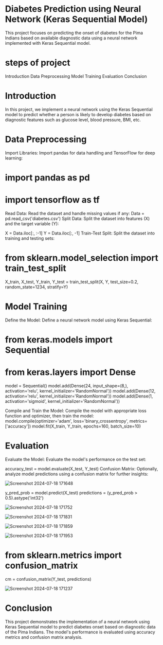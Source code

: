 
# Diabetes Prediction using Neural Network (Keras Sequential Model)
This project focuses on predicting the onset of diabetes for the Pima Indians based on available diagnostic data using a neural network implemented with Keras Sequential model.

# steps of project 
Introduction
Data Preprocessing
Model Training
Evaluation
Conclusion

# Introduction
In this project, we implement a neural network using the Keras Sequential model to predict whether a person is likely to develop diabetes based on diagnostic features such as glucose level, blood pressure, BMI, etc.

# Data Preprocessing
Import Libraries: Import pandas for data handling and TensorFlow for deep learning:

# import pandas as pd
# import tensorflow as tf
Read Data: Read the dataset and handle missing values if any:
Data = pd.read_csv('diabetes.csv')
Split Data: Split the dataset into features (X) and the target variable (Y):

X = Data.iloc[:, :-1]
Y = Data.iloc[:, -1]
Train-Test Split: Split the dataset into training and testing sets:

# from sklearn.model_selection import train_test_split
X_train, X_test, Y_train, Y_test = train_test_split(X, Y, test_size=0.2, random_state=1234, stratify=Y)
# Model Training
Define the Model: Define a neural network model using Keras Sequential:

# from keras.models import Sequential
# from keras.layers import Dense

model = Sequential()
model.add(Dense(24, input_shape=(8,), activation='relu', kernel_initializer='RandomNormal'))
model.add(Dense(12, activation='relu', kernel_initializer='RandomNormal'))
model.add(Dense(1, activation='sigmoid', kernel_initializer='RandomNormal'))

Compile and Train the Model: Compile the model with appropriate loss function and optimizer, then train the model:
model.compile(optimizer='adam', loss='binary_crossentropy', metrics=['accuracy'])
model.fit(X_train, Y_train, epochs=160, batch_size=10)

# Evaluation
Evaluate the Model: Evaluate the model's performance on the test set:

accuracy_test = model.evaluate(X_test, Y_test)
Confusion Matrix: Optionally, analyze model predictions using a confusion matrix for further insights:

![Screenshot 2024-07-18 171648](https://github.com/user-attachments/assets/faac5459-af75-45cd-adb5-b5288a29e895)

y_pred_prob = model.predict(X_test)
predictions = (y_pred_prob > 0.5).astype('int32')

![Screenshot 2024-07-18 171752](https://github.com/user-attachments/assets/a4c806ee-2a52-42bc-81a4-a973dddd645e)

![Screenshot 2024-07-18 171831](https://github.com/user-attachments/assets/1df1af58-4a2f-4be3-bd3e-c534589091c8)

![Screenshot 2024-07-18 171859](https://github.com/user-attachments/assets/49a1d76a-3373-429e-9958-c0504129d897)

![Screenshot 2024-07-18 171953](https://github.com/user-attachments/assets/cf3164cf-f129-4491-8870-272f9a9c31bb)



# from sklearn.metrics import confusion_matrix
cm = confusion_matrix(Y_test, predictions)

![Screenshot 2024-07-18 171237](https://github.com/user-attachments/assets/f6632f1f-a7da-4cab-9fd9-de311a45651e)


# Conclusion
This project demonstrates the implementation of a neural network using Keras Sequential model to predict diabetes onset based on diagnostic data of the Pima 
Indians. The model's performance is evaluated using accuracy metrics and confusion matrix analysis.












             
